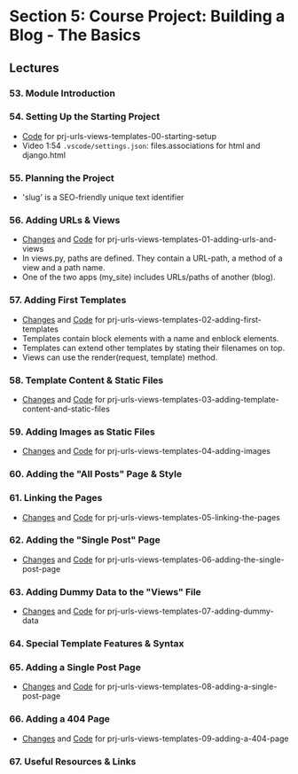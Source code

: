 # Section 5: Course Project: Building a Blog - The Basics

## Lectures

### 53. Module Introduction

### 54. Setting Up the Starting Project

- [Code](https://github.com/adibaba/django-practical-guide-course-code/tree/prj-urls-views-templates-00-starting-setup)
  for prj-urls-views-templates-00-starting-setup
- Video 1:54 ```.vscode/settings.json```: files.associations for html and django.html

### 55. Planning the Project

- 'slug' is a SEO-friendly unique text identifier

### 56. Adding URLs & Views

- [Changes](https://github.com/adibaba/django-practical-guide-course-code/compare/eb4d56a..5d0a0d3) and
  [Code](https://github.com/adibaba/django-practical-guide-course-code/tree/prj-urls-views-templates-01-adding-urls-and-views)
  for prj-urls-views-templates-01-adding-urls-and-views
- In views.py, paths are defined. They contain a URL-path, a method of a view and a path name.
- One of the two apps (my_site) includes URLs/paths of another (blog).

### 57. Adding First Templates

- [Changes](https://github.com/adibaba/django-practical-guide-course-code/compare/5d0a0d3..1a1d655) and
  [Code](https://github.com/adibaba/django-practical-guide-course-code/tree/prj-urls-views-templates-02-adding-first-templates)
  for prj-urls-views-templates-02-adding-first-templates
- Templates contain block elements with a name and enblock elements.
- Templates can extend other templates by stating their filenames on top.
- Views can use the render(request, template) method.

### 58. Template Content & Static Files

- [Changes](https://github.com/adibaba/django-practical-guide-course-code/compare/1a1d655..48d03da) and
  [Code](https://github.com/adibaba/django-practical-guide-course-code/tree/prj-urls-views-templates-03-adding-template-content-and-static-files)
  for prj-urls-views-templates-03-adding-template-content-and-static-files

### 59. Adding Images as Static Files

- [Changes](https://github.com/adibaba/django-practical-guide-course-code/compare/48d03da..fb853a1) and
  [Code](https://github.com/adibaba/django-practical-guide-course-code/tree/prj-urls-views-templates-04-adding-images)
  for prj-urls-views-templates-04-adding-images

### 60. Adding the "All Posts" Page & Style

### 61. Linking the Pages

- [Changes](https://github.com/adibaba/django-practical-guide-course-code/compare/fb853a1..420a5f4) and
  [Code](https://github.com/adibaba/django-practical-guide-course-code/tree/prj-urls-views-templates-05-linking-the-pages)
  for prj-urls-views-templates-05-linking-the-pages

### 62. Adding the "Single Post" Page

- [Changes](https://github.com/adibaba/django-practical-guide-course-code/compare/420a5f4..2b25885) and
  [Code](https://github.com/adibaba/django-practical-guide-course-code/tree/prj-urls-views-templates-06-adding-the-single-post-page)
  for prj-urls-views-templates-06-adding-the-single-post-page

### 63. Adding Dummy Data to the "Views" File

- [Changes](https://github.com/adibaba/django-practical-guide-course-code/compare/2b25885..8703a3d) and
  [Code](https://github.com/adibaba/django-practical-guide-course-code/tree/prj-urls-views-templates-07-adding-dummy-data)
  for prj-urls-views-templates-07-adding-dummy-data

### 64. Special Template Features & Syntax

### 65. Adding a Single Post Page

- [Changes](https://github.com/adibaba/django-practical-guide-course-code/compare/8703a3d..38436b7) and
  [Code](https://github.com/adibaba/django-practical-guide-course-code/tree/prj-urls-views-templates-08-adding-a-single-post-page)
  for prj-urls-views-templates-08-adding-a-single-post-page

### 66. Adding a 404 Page

- [Changes](https://github.com/adibaba/django-practical-guide-course-code/compare/38436b7..db9f310) and
  [Code](https://github.com/adibaba/django-practical-guide-course-code/tree/prj-urls-views-templates-09-adding-a-404-page)
  for prj-urls-views-templates-09-adding-a-404-page

### 67. Useful Resources & Links

